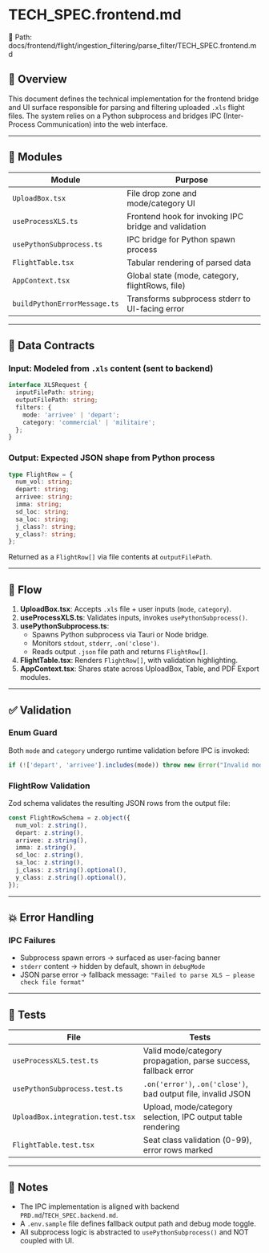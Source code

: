 # TECH_SPEC.frontend.md
📁 Path: docs/frontend/flight/ingestion_filtering/parse_filter/TECH_SPEC.frontend.md

## 🧭 Overview

This document defines the technical implementation for the frontend bridge and UI surface responsible for parsing and filtering uploaded `.xls` flight files. The system relies on a Python subprocess and bridges IPC (Inter-Process Communication) into the web interface.

---

## 🧱 Modules

| Module                   | Purpose                                               |
|--------------------------|--------------------------------------------------------|
| `UploadBox.tsx`          | File drop zone and mode/category UI                   |
| `useProcessXLS.ts`       | Frontend hook for invoking IPC bridge and validation   |
| `usePythonSubprocess.ts` | IPC bridge for Python spawn process                    |
| `FlightTable.tsx`        | Tabular rendering of parsed data                       |
| `AppContext.tsx`         | Global state (mode, category, flightRows, file)        |
| `buildPythonErrorMessage.ts` | Transforms subprocess stderr to UI-facing error    |

---

## 🔌 Data Contracts

### Input: Modeled from `.xls` content (sent to backend)

```ts
interface XLSRequest {
  inputFilePath: string;
  outputFilePath: string;
  filters: {
    mode: 'arrivee' | 'depart';
    category: 'commercial' | 'militaire';
  };
}
```

### Output: Expected JSON shape from Python process

```ts
type FlightRow = {
  num_vol: string;
  depart: string;
  arrivee: string;
  imma: string;
  sd_loc: string;
  sa_loc: string;
  j_class?: string;
  y_class?: string;
};
```

Returned as a `FlightRow[]` via file contents at `outputFilePath`.

---

## 🔄 Flow

1. **UploadBox.tsx**: Accepts `.xls` file + user inputs (`mode`, `category`).
2. **useProcessXLS.ts**: Validates inputs, invokes `usePythonSubprocess()`.
3. **usePythonSubprocess.ts**:
   - Spawns Python subprocess via Tauri or Node bridge.
   - Monitors `stdout`, `stderr`, `.on('close')`.
   - Reads output `.json` file path and returns `FlightRow[]`.
4. **FlightTable.tsx**: Renders `FlightRow[]`, with validation highlighting.
5. **AppContext.tsx**: Shares state across UploadBox, Table, and PDF Export modules.

---

## ✅ Validation

### Enum Guard

Both `mode` and `category` undergo runtime validation before IPC is invoked:

```ts
if (!['depart', 'arrivee'].includes(mode)) throw new Error("Invalid mode");
```

### FlightRow Validation

Zod schema validates the resulting JSON rows from the output file:

```ts
const FlightRowSchema = z.object({
  num_vol: z.string(),
  depart: z.string(),
  arrivee: z.string(),
  imma: z.string(),
  sd_loc: z.string(),
  sa_loc: z.string(),
  j_class: z.string().optional(),
  y_class: z.string().optional(),
});
```

---

## 💥 Error Handling

### IPC Failures

- Subprocess spawn errors → surfaced as user-facing banner
- `stderr` content → hidden by default, shown in `debugMode`
- JSON parse error → fallback message: `"Failed to parse XLS – please check file format"`

---

## 🧪 Tests

| File                                | Tests                                                                 |
|-------------------------------------|-----------------------------------------------------------------------|
| `useProcessXLS.test.ts`             | Valid mode/category propagation, parse success, fallback error       |
| `usePythonSubprocess.test.ts`       | `.on('error')`, `.on('close')`, bad output file, invalid JSON        |
| `UploadBox.integration.test.tsx`    | Upload, mode/category selection, IPC output table rendering          |
| `FlightTable.test.tsx`              | Seat class validation (0-99), error rows marked                      |

---

## 📎 Notes

- The IPC implementation is aligned with backend `PRD.md`/`TECH_SPEC.backend.md`.
- A `.env.sample` file defines fallback output path and debug mode toggle.
- All subprocess logic is abstracted to `usePythonSubprocess()` and NOT coupled with UI.

